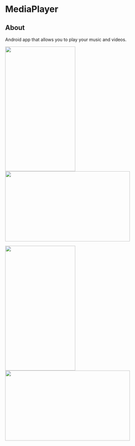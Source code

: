 # MediaPlayer

## About

Android app that allows you to play your music and videos.

 <img src="https://cloud.githubusercontent.com/assets/26404463/24548743/cfb34380-161e-11e7-9ade-e8b62ccb905c.png" width="225px" height="400px" /> <img src="https://cloud.githubusercontent.com/assets/26404463/24548752/dd1d93d6-161e-11e7-815c-fd3b3650f752.png" width="400px" height="225px" />

<img src="https://cloud.githubusercontent.com/assets/26404463/24006664/20da10fa-0a75-11e7-9f95-c673cfe652b4.png" width="225px" height="400px" /> <img src="https://cloud.githubusercontent.com/assets/26404463/24007016/15f360be-0a76-11e7-834c-eff54b8f0d1d.png" width="400px" height="225px" />

